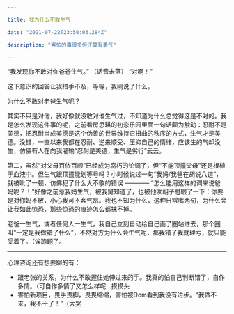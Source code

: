 ```yaml
---

title: 我为什么不敢生气

date: "2021-07-22T23:50:03.284Z"

description: "害怕的事很多但还算有勇气"

---
```


“我发现你不敢对你爸爸生气。”
（话音未落）
“对啊！”

这下意识的回答让我措手不及，等等，我刚说了什么。

为什么不敢对老爸生气呢？

其实不只是对他，我好像就没敢对谁生气过，不知道为什么总觉得这是不对的。我是怎么发现这件事的呢，之前看房思琪的初恋乐园里面一句话颇为触动：忍耐不是美德，把忍耐当成美德是这个伪善的世界维持它扭曲的秩序的方式，生气才是美德。没错，一直以来我都在忍耐、逆来顺受、压抑自己的情绪，应该生的气却没生，仿佛有人在向我灌输“忍耐是美德，生气是劣行”云云。

第二，虽然“对父母百依百顺”已经成为腐朽的论调了，但“不能顶撞父母”还是根植于血液中。但生气跟顶撞能划等号吗？小时候说过一句“我妈/我爸在胡说八道”，就被呲了一顿，仿佛犯了什么大不敬的错误 ———— “怎么能用这样的词来说爸妈呢？！”好像之前惹我妈生气，被我舅知道了，也被他吹胡子瞪眼了一下：你要是对你妈不敬，小心我可不客气昂。我也不知为什么，这种日常嘴两句，为什么会让我如此惊恐，那些惊恐的痕迹怎么都抹不掉。

老爸一生气，或者任何人一生气，我自己立刻自动给自己画了圈站进去，那个圈叫“一定是我做错了什么”，不然对方为什么会生气呢，那我错了我就理亏，就只能受着了。（诶跑题了。

<hr />

心理咨询还有想要聊的有：
- 跟老张的关系，为什么不敢握住她伸过来的手。我真的怕自己判断错了，自作多情。（可自作多情了又怎么样呢...摸摸头
- 害怕新项目，畏手畏脚，畏畏缩缩，害怕被Dom看到我没有进步。“我做不来，我不干了！”（大哭




